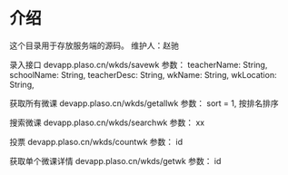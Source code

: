 介绍
=====
这个目录用于存放服务端的源码。
维护人：赵驰


录入接口
devapp.plaso.cn/wkds/savewk
参数：
    teacherName: String,
    schoolName: String,
    teacherDesc: String,
    wkName: String,
    wkLocation: String,

获取所有微课
devapp.plaso.cn/wkds/getallwk
参数：
    sort = 1, 按排名排序

搜索微课
devapp.plaso.cn/wkds/searchwk
参数：
    xx

投票
devapp.plaso.cn/wkds/countwk
参数：
    id

获取单个微课详情
devapp.plaso.cn/wkds/getwk
参数：
    id
